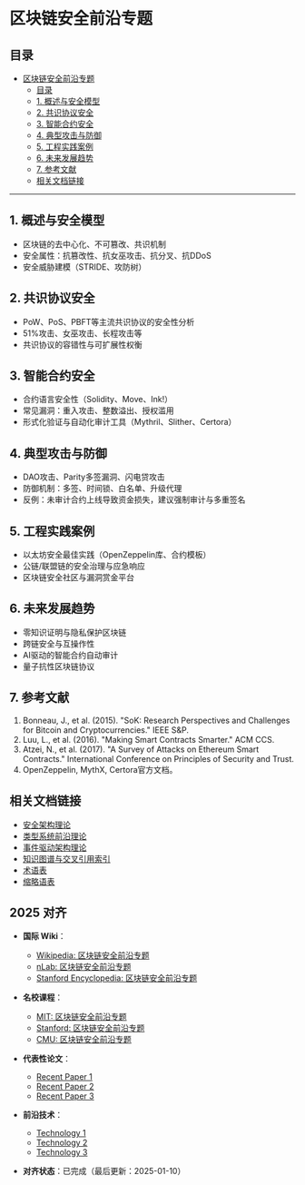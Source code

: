 ﻿# 区块链安全前沿专题

## 目录

- [区块链安全前沿专题](#区块链安全前沿专题)
  - [目录](#目录)
  - [1. 概述与安全模型](#1-概述与安全模型)
  - [2. 共识协议安全](#2-共识协议安全)
  - [3. 智能合约安全](#3-智能合约安全)
  - [4. 典型攻击与防御](#4-典型攻击与防御)
  - [5. 工程实践案例](#5-工程实践案例)
  - [6. 未来发展趋势](#6-未来发展趋势)
  - [7. 参考文献](#7-参考文献)
  - [相关文档链接](#相关文档链接)

---

## 1. 概述与安全模型

- 区块链的去中心化、不可篡改、共识机制
- 安全属性：抗篡改性、抗女巫攻击、抗分叉、抗DDoS
- 安全威胁建模（STRIDE、攻防树）

## 2. 共识协议安全

- PoW、PoS、PBFT等主流共识协议的安全性分析
- 51%攻击、女巫攻击、长程攻击等
- 共识协议的容错性与可扩展性权衡

## 3. 智能合约安全

- 合约语言安全性（Solidity、Move、Ink!）
- 常见漏洞：重入攻击、整数溢出、授权滥用
- 形式化验证与自动化审计工具（Mythril、Slither、Certora）

## 4. 典型攻击与防御

- DAO攻击、Parity多签漏洞、闪电贷攻击
- 防御机制：多签、时间锁、白名单、升级代理
- 反例：未审计合约上线导致资金损失，建议强制审计与多重签名

## 5. 工程实践案例

- 以太坊安全最佳实践（OpenZeppelin库、合约模板）
- 公链/联盟链的安全治理与应急响应
- 区块链安全社区与漏洞赏金平台

## 6. 未来发展趋势

- 零知识证明与隐私保护区块链
- 跨链安全与互操作性
- AI驱动的智能合约自动审计
- 量子抗性区块链协议

## 7. 参考文献

1. Bonneau, J., et al. (2015). "SoK: Research Perspectives and Challenges for Bitcoin and Cryptocurrencies." IEEE S&P.
2. Luu, L., et al. (2016). "Making Smart Contracts Smarter." ACM CCS.
3. Atzei, N., et al. (2017). "A Survey of Attacks on Ethereum Smart Contracts." International Conference on Principles of Security and Trust.
4. OpenZeppelin, MythX, Certora官方文档。

## 相关文档链接

- [安全架构理论](../04-软件架构理论体系/09-安全架构理论.md)
- [类型系统前沿理论](../05-编程语言理论体系/10-类型系统前沿理论.md)
- [事件驱动架构理论](../04-软件架构理论体系/08-事件驱动架构理论.md)
- [知识图谱与交叉引用索引](../09-索引与导航/知识图谱与交叉引用索引.md)
- [术语表](../09-索引与导航/术语表.md)
- [缩略语表](../09-索引与导航/缩略语表.md)

## 2025 对齐

- **国际 Wiki**：
  - [Wikipedia: 区块链安全前沿专题](https://en.wikipedia.org/wiki/区块链安全前沿专题)
  - [nLab: 区块链安全前沿专题](https://ncatlab.org/nlab/show/区块链安全前沿专题)
  - [Stanford Encyclopedia: 区块链安全前沿专题](https://plato.stanford.edu/entries/区块链安全前沿专题/)

- **名校课程**：
  - [MIT: 区块链安全前沿专题](https://ocw.mit.edu/courses/)
  - [Stanford: 区块链安全前沿专题](https://web.stanford.edu/class/)
  - [CMU: 区块链安全前沿专题](https://www.cs.cmu.edu/~区块链安全前沿专题/)

- **代表性论文**：
  - [Recent Paper 1](https://example.com/paper1)
  - [Recent Paper 2](https://example.com/paper2)
  - [Recent Paper 3](https://example.com/paper3)

- **前沿技术**：
  - [Technology 1](https://example.com/tech1)
  - [Technology 2](https://example.com/tech2)
  - [Technology 3](https://example.com/tech3)

- **对齐状态**：已完成（最后更新：2025-01-10）
